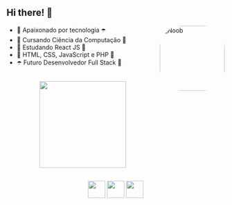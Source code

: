 ## Hi there! 👋      

<img align="right" alt="Noob" height="150" style="border-radius:50px;" src="https://user-images.githubusercontent.com/124900375/219738124-83925897-698c-4416-9fbc-ff3a12703ea1.gif?width=468&height=468 width=676&height=676">

- 💜 Apaixonado por tecnologia ☂️
- 🔮 Cursando Ciência da Computação 👾      
- 🍇 Estudando React JS 🍇
- 👾 HTML, CSS, JavaScript e PHP 🔮
- ☂️ Futuro Desenvolvedor Full Stack 💜      

##

<!-- Fiquem à vontade para copiar o código se quiserem <3 -->

<div align="center">
  
  <a href="https://github.com/helderjuann">
  <img height="200em" src="https://github-readme-stats.vercel.app/api?username=helderjuann&show_icons=true&theme=nightowl"/>
 
</div> <!-- dentro dessa div fica o GitHub stats, você só precisa copiar e mudar o username -->

##

<div align="center">  <!-- dentro dessa div tem os icons das redes sociais que você pode colocar a que quiser e mudar a cor também! -->
  
  <a href="https://instagram.com/helderprado7" target="_blank"><img src="https://img.shields.io/badge/-Instagram-9370DB?style=for-the-badge&logo=instagram&logoColor=white" target="_blank" height="40em"></a>
  <a href = "mailto:contatohelderjuan@gmail.com"><img src="https://img.shields.io/badge/-Gmail-9370DB?style=for-the-badge&logo=gmail&logoColor=white" target="_blank" height="40em"></a>
  <a href="https://www.linkedin.com/in/helder-juan-933957264/" target="_blank"><img src="https://img.shields.io/badge/-LinkedIn-9370DB?style=for-the-badge&logo=linkedin&logoColor=white" target="_blank" height="40em"></a> 
  
</div>
